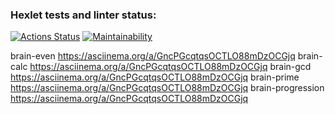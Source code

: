 ### Hexlet tests and linter status:

[![Actions Status](https://github.com/IVANn84/frontend-project-lvl1/workflows/hexlet-check/badge.svg)](https://github.com/IVANn84/frontend-project-lvl1/actions)
[![Maintainability](https://api.codeclimate.com/v1/badges/a99a88d28ad37a79dbf6/maintainability)](https://codeclimate.com/github/codeclimate/codeclimate/maintainability)

brain-even https://asciinema.org/a/GncPGcqtqsOCTLO88mDzOCGjq
brain-calc https://asciinema.org/a/GncPGcqtqsOCTLO88mDzOCGjq
brain-gcd https://asciinema.org/a/GncPGcqtqsOCTLO88mDzOCGjq
brain-prime https://asciinema.org/a/GncPGcqtqsOCTLO88mDzOCGjq
brain-progression https://asciinema.org/a/GncPGcqtqsOCTLO88mDzOCGjq
